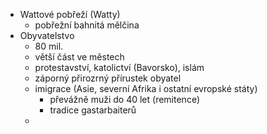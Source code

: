 - Wattové pobřeží (Watty)
  - pobřežní bahnitá mělčina
- Obyvatelstvo
  - 80 mil.
  - větší část ve městech
  - protestavství, katolictví (Bavorsko), islám
  - záporný přirozrný přírustek obyatel
  - imigrace (Asie, severní Afrika i ostatní evropské státy)
    - převážně muži do 40 let (remitence)
    - tradice gastarbaiterů
  - 